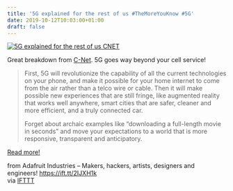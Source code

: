 ```yaml
---
title: '5G explained for the rest of us #TheMoreYouKnow #5G'
date: 2019-10-12T10:03:00+01:00
draft: false
---
```


[![5G explained for the rest of us CNET](https://cdn-blog.adafruit.com/uploads/2019/10/5G_explained_for_the_rest_of_us_-_CNET.png "5G_explained_for_the_rest_of_us_-_CNET.png")](https://www.cnet.com/news/5g-wireless-explained-made-simple/)

Great breakdown from [C-Net](https://www.cnet.com/news/5g-wireless-explained-made-simple/). 5G goes way beyond your cell service!

> First, 5G will revolutionize the capability of all the current technologies on your phone, and make it possible for your home internet to come from the air rather than a telco wire or cable. Then it will make possible new experiences that are still fringe, like augmented reality that works well anywhere, smart cities that are safer, cleaner and more efficient, and a truly connected car.
> 
> Forget about archaic examples like “downloading a full-length movie in seconds” and move your expectations to a world that is more responsive, transparent and anticipatory.

[Read more!](https://www.cnet.com/news/5g-wireless-explained-made-simple/)

  
  
from Adafruit Industries – Makers, hackers, artists, designers and engineers! https://ift.tt/2IJXH1k  
via [IFTTT](https://ifttt.com/?ref=da&site=blogger)
